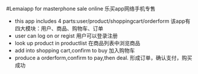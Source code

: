 #Lemaiapp for masterphone sale online 乐买app网络手机专售
- this app includes 4 parts:user/product/shoppingcart/orderform  该app有四大模块：用户、商品、购物车、订单
- user can log on or regist 用户可以登录注册
- look up product in productlist 在商品列表中浏览商品
- add into shopping cart,confirm to buy 加入购物车
- produce a orderform,confirm to pay,then deal. 形成订单，确认支付，购买成功